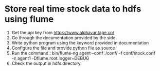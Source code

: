 # Store real time stock data to hdfs using flume
1) Get the api key from https://www.alphavantage.co/
2)  Go through the documentation provided by the side.
3)  Write python program using the keyword provided in documentation
4)  Configure the file and provide python file as source
5)  Run the command : bin/flume-ng agent –conf ./conf/ -f conf/stock.conf -n agent1 -Dflume.root.logger=DEBUG
6)  Check the output in hdfs directory
